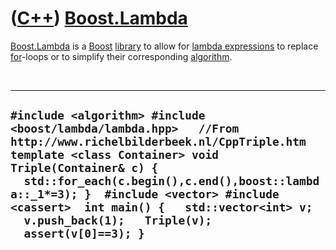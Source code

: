 # ([C++](Cpp.md)) [Boost.Lambda](CppBoostLambda.md)

[Boost.Lambda](CppBoostLambda.md) is a [Boost](CppBoost.md)
[library](CppLibrary.md) to allow for [lambda
expressions](CppLambdaExpression.md) to replace [for](CppFor.md)-loops
or to simplify their corresponding [algorithm](CppAlgorithm.md).

 

  -------------------------------------------------------------------------------------------------------------------------------------------------------------------------------------------------------------------------------------------------------------------------------------------------------------------------------------------------------------------
  ` #include <algorithm> #include <boost/lambda/lambda.hpp>   //From http://www.richelbilderbeek.nl/CppTriple.htm template <class Container> void Triple(Container& c) {   std::for_each(c.begin(),c.end(),boost::lambda::_1*=3); }  #include <vector> #include <cassert>  int main() {   std::vector<int> v;   v.push_back(1);   Triple(v);   assert(v[0]==3); } `
  -------------------------------------------------------------------------------------------------------------------------------------------------------------------------------------------------------------------------------------------------------------------------------------------------------------------------------------------------------------------

 

 

 

 

 

 

